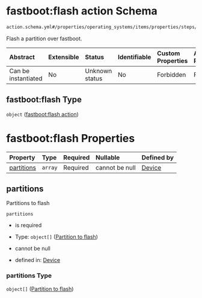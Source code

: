 # fastboot:flash action Schema

```txt
action.schema.yml#/properties/operating_systems/items/properties/steps/items/properties/actions/items/properties/fastboot:flash
```

Flash a partition over fastboot.

| Abstract            | Extensible | Status         | Identifiable | Custom Properties | Additional Properties | Access Restrictions | Defined In                                                          |
| :------------------ | :--------- | :------------- | :----------- | :---------------- | :-------------------- | :------------------ | :------------------------------------------------------------------ |
| Can be instantiated | No         | Unknown status | No           | Forbidden         | Forbidden             | none                | [device.schema.json*](../device.schema.json "open original schema") |

## fastboot:flash Type

`object` ([fastboot:flash action](device-properties-operating-systems-operating-system-properties-steps-step-properties-group-step-action-properties-fastbootflash-action.md))

# fastboot:flash Properties

| Property                  | Type    | Required | Nullable       | Defined by                                                                                                                                                                                                                                                                                                                         |
| :------------------------ | :------ | :------- | :------------- | :--------------------------------------------------------------------------------------------------------------------------------------------------------------------------------------------------------------------------------------------------------------------------------------------------------------------------------- |
| [partitions](#partitions) | `array` | Required | cannot be null | [Device](device-properties-operating-systems-operating-system-properties-steps-step-properties-group-step-action-properties-fastbootflash-action-properties-partitions.md "action.schema.yml#/properties/operating_systems/items/properties/steps/items/properties/actions/items/properties/fastboot:flash/properties/partitions") |

## partitions

Partitions to flash

`partitions`

*   is required

*   Type: `object[]` ([Partition to flash](device-properties-operating-systems-operating-system-properties-steps-step-properties-group-step-action-properties-fastbootflash-action-properties-partitions-partition-to-flash.md))

*   cannot be null

*   defined in: [Device](device-properties-operating-systems-operating-system-properties-steps-step-properties-group-step-action-properties-fastbootflash-action-properties-partitions.md "action.schema.yml#/properties/operating_systems/items/properties/steps/items/properties/actions/items/properties/fastboot:flash/properties/partitions")

### partitions Type

`object[]` ([Partition to flash](device-properties-operating-systems-operating-system-properties-steps-step-properties-group-step-action-properties-fastbootflash-action-properties-partitions-partition-to-flash.md))
